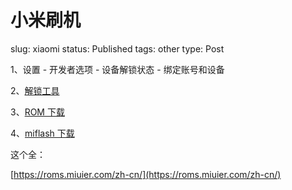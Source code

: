 # 小米刷机

slug: xiaomi
status: Published
tags: other
type: Post

1、设置 - 开发者选项 - 设备解锁状态 - 绑定账号和设备

2、[解锁工具](http://www.miui.com/unlock/download.html)

3、[ROM 下载](https://xiaomirom.com/rom/redmi-k50-rubens-china-fastboot-recovery-rom/)

4、[miflash 下载](https://xiaomirom.com/download-xiaomi-flash-tool-miflash/)

这个全：

[https://roms.miuier.com/zh-cn/](https://roms.miuier.com/zh-cn/)
